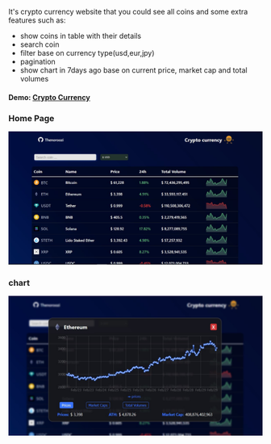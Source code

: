 <p>It's crypto currency website that you could see all coins and some extra features such as: </p>
<ul>
  <li>show coins in table with their details</li>
  <li>search coin</li>
  <li>filter base on currency type(usd,eur,jpy)</li>
  <li>pagination</li>
  <li>show chart in 7days ago base on current price, market cap and total volumes</li>
</ul>
<h4>Demo: 
<a href="https://hn-crypto-currency.vercel.app/">Crypto Currency</a>
</h4>
<h3>Home Page</h3>
<img src="./public/Crypto currency.jpg" />
<h3>chart</h3>
<img src="./public/Crypto currency chart.jpg" />
